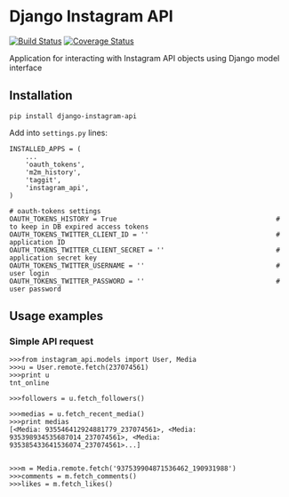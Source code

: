 # Django Instagram API

[![Build Status](https://travis-ci.org/ramusus/django-instagram-api.png?branch=master)](https://travis-ci.org/ramusus/django-instagram-api) [![Coverage Status](https://coveralls.io/repos/ramusus/django-instagram-api/badge.png?branch=master)](https://coveralls.io/r/ramusus/django-instagram-api)

Application for interacting with Instagram API objects using Django model interface

## Installation

    pip install django-instagram-api

Add into `settings.py` lines:

    INSTALLED_APPS = (
        ...
        'oauth_tokens',
        'm2m_history',
        'taggit',
        'instagram_api',
    )

    # oauth-tokens settings
    OAUTH_TOKENS_HISTORY = True                                        # to keep in DB expired access tokens
    OAUTH_TOKENS_TWITTER_CLIENT_ID = ''                                # application ID
    OAUTH_TOKENS_TWITTER_CLIENT_SECRET = ''                            # application secret key
    OAUTH_TOKENS_TWITTER_USERNAME = ''                                 # user login
    OAUTH_TOKENS_TWITTER_PASSWORD = ''                                 # user password

## Usage examples

### Simple API request

    >>>from instagram_api.models import User, Media
    >>>u = User.remote.fetch(237074561)
    >>>print u
    tnt_online

    >>>followers = u.fetch_followers()

    >>>medias = u.fetch_recent_media()
    >>>print medias
    [<Media: 935546412924881779_237074561>, <Media: 935398934535687014_237074561>, <Media: 935385433641536074_237074561>...]


    >>>m = Media.remote.fetch('937539904871536462_190931988')
    >>>comments = m.fetch_comments()
    >>>likes = m.fetch_likes()
